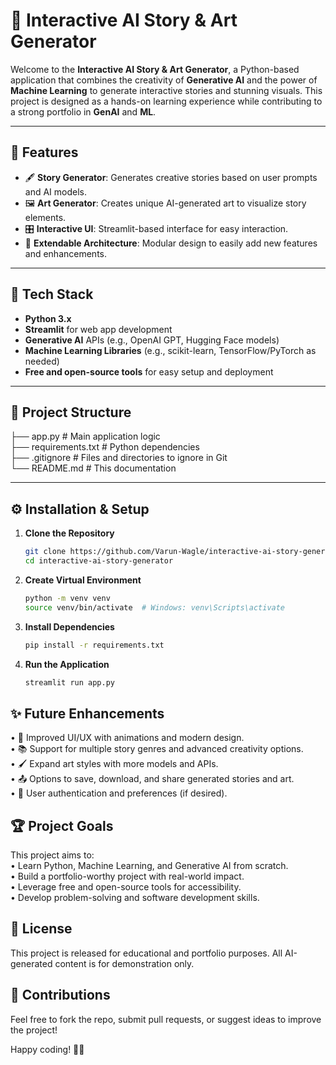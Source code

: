 # 🎨 Interactive AI Story & Art Generator

Welcome to the **Interactive AI Story & Art Generator**, a Python-based application that combines the creativity of **Generative AI** and the power of **Machine Learning** to generate interactive stories and stunning visuals. This project is designed as a hands-on learning experience while contributing to a strong portfolio in **GenAI** and **ML**.

---

## 🚀 Features
- 🖋️ **Story Generator**: Generates creative stories based on user prompts and AI models.
- 🖼️ **Art Generator**: Creates unique AI-generated art to visualize story elements.
- 🎛️ **Interactive UI**: Streamlit-based interface for easy interaction.
- 🔄 **Extendable Architecture**: Modular design to easily add new features and enhancements.

---

## 🔧 Tech Stack
- **Python 3.x**
- **Streamlit** for web app development
- **Generative AI** APIs (e.g., OpenAI GPT, Hugging Face models)
- **Machine Learning Libraries** (e.g., scikit-learn, TensorFlow/PyTorch as needed)
- **Free and open-source tools** for easy setup and deployment

---

## 📂 Project Structure
├── app.py # Main application logic<br>
├── requirements.txt # Python dependencies<br>
├── .gitignore # Files and directories to ignore in Git<br>
└── README.md # This documentation


---

## ⚙️ Installation & Setup
1. **Clone the Repository**
   ```bash
   git clone https://github.com/Varun-Wagle/interactive-ai-story-generator.git
   cd interactive-ai-story-generator

2. **Create Virtual Environment**
   ```bash
   python -m venv venv
   source venv/bin/activate  # Windows: venv\Scripts\activate

3. **Install Dependencies**
   ```bash
   pip install -r requirements.txt

4. **Run the Application**
   ```bash
   streamlit run app.py

## ✨ Future Enhancements
• 🌈 Improved UI/UX with animations and modern design.<br>
• 📚 Support for multiple story genres and advanced creativity options.<br>
• 🖌️ Expand art styles with more models and APIs.<br>
• 📤 Options to save, download, and share generated stories and art.<br>
• 🔐 User authentication and preferences (if desired).

## 🏆 Project Goals
This project aims to:<br>
• Learn Python, Machine Learning, and Generative AI from scratch.<br>
• Build a portfolio-worthy project with real-world impact.<br>
• Leverage free and open-source tools for accessibility.<br>
• Develop problem-solving and software development skills.

## 📜 License
This project is released for educational and portfolio purposes. All AI-generated content is for demonstration only.

## 👋 Contributions
Feel free to fork the repo, submit pull requests, or suggest ideas to improve the project!

Happy coding! 🚀✨
